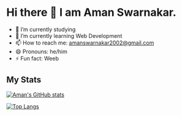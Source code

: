 # Hi there 👋 I am Aman Swarnakar.

- 🔭 I’m currently studying
- 🌱 I’m currently learning Web Development
- 📫 How to reach me: amanswarnakar2002@gmail.com
- 😄 Pronouns: he/him
- ⚡ Fun fact: Weeb


## My Stats
  
[![Aman's GitHub stats](https://github-readme-stats.vercel.app/api?username=amanswarnakar)](https://github.com/anuraghazra/github-readme-stats)

[![Top Langs](https://github-readme-stats.vercel.app/api/top-langs/?username=amanswarnakar&layout=compact)](https://github.com/anuraghazra/github-readme-stats)
